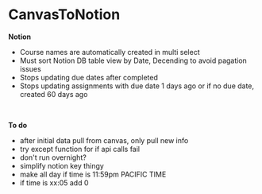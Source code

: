 # CanvasToNotion
**Notion**
* Course names are automatically created in multi select
* Must sort Notion DB table view by Date, Decending to avoid pagation issues
* Stops updating due dates after completed
* Stops updating assignments with due date 1 days ago or if no due date, created 60 days ago  
<br>

**To do**
* after initial data pull from canvas, only pull new info
* try except function for if api calls fail
* don't run overnight?
* simplify notion key thingy
* make all day if time is 11:59pm PACIFIC TIME
* if time is xx:05 add 0